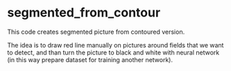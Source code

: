 # segmented_from_contour
This code creates segmented picture from contoured version.

The idea is to draw red line manually on pictures around fields that we want to detect, and than turn the picture to black and white with neural network (in this way prepare dataset for training another network). 
